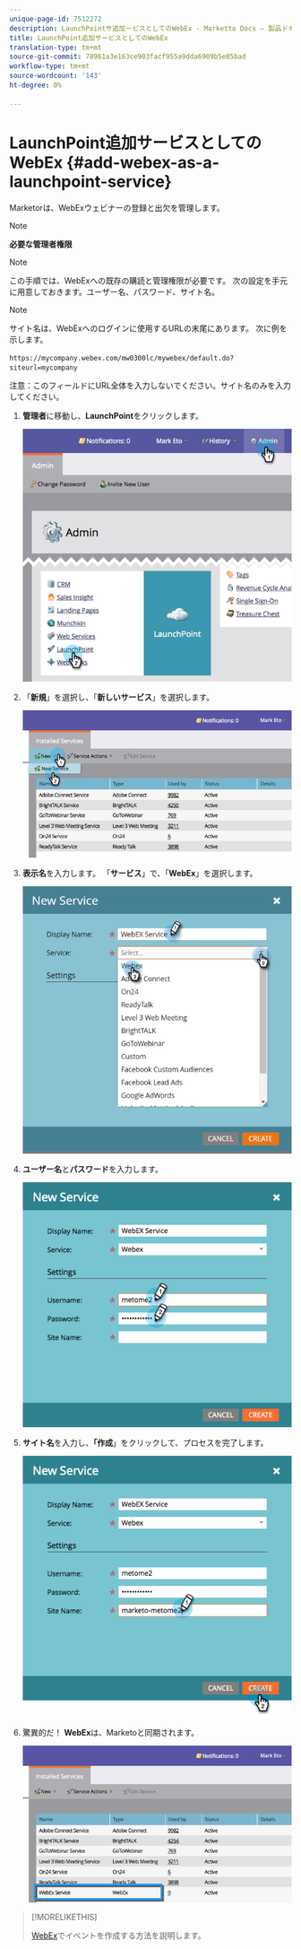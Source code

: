 ```yaml
---
unique-page-id: 7512272
description: LaunchPointサ追加ービスとしてのWebEx - Marketto Docs — 製品ドキュメント
title: LaunchPoint追加サービスとしてのWebEx
translation-type: tm+mt
source-git-commit: 78961a3e163ce903facf955a9dda6909b5e85bad
workflow-type: tm+mt
source-wordcount: '143'
ht-degree: 0%

---
```



# LaunchPoint追加サービスとしてのWebEx {#add-webex-as-a-launchpoint-service}

Marketorは、WebExウェビナーの登録と出欠を管理します。

>[!NOTE]
>
>**必要な管理者権限**

>[!NOTE]
>
>この手順では、WebExへの既存の購読と管理権限が必要です。 次の設定を手元に用意しておきます。ユーザー名、パスワード、サイト名。

>[!NOTE]
>
>サイト名は、WebExへのログインに使用するURLの末尾にあります。 次に例を示します。
>
>`https://mycompany.webex.com/mw0300lc/mywebex/default.do?siteurl=mycompany`
>
>注意：このフィールドにURL全体を入力しないでください。サイト名のみを入力してください。

1. **管理者**&#x200B;に移動し、**LaunchPoint**&#x200B;をクリックします。

   ![](assets/image2015-4-23-11-3a20-3a43.png)

1. 「**新規**」を選択し、「**新しいサービス**」を選択します。

   ![](assets/webex-new-service.png)

1. **表示名**&#x200B;を入力します。 「**サービス**」で、「**WebEx**」を選択します。

   ![](assets/new-service-webex.png)

1. **ユーザー名**&#x200B;と&#x200B;**パスワード**&#x200B;を入力します。

   ![](assets/image2015-4-24-18-3a56-3a56.png)

1. **サイト名**&#x200B;を入力し、**「作成**」をクリックして、プロセスを完了します。

   ![](assets/image2015-4-24-18-3a58-3a43.png)

1. 驚異的だ！ **WebEx**&#x200B;は、Marketoと同期されます。

   ![](assets/webex.png)

>[!MORELIKETHIS]
>
>[WebEx](/help/marketo/product-docs/demand-generation/events/create-an-event/create-an-event-with-webex.md)でイベントを作成する方法を説明します。
